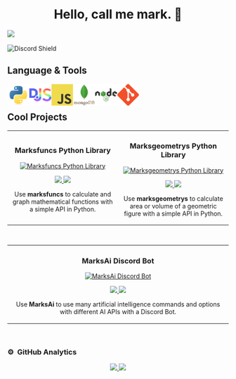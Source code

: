 <div align="center">
<h1 align="center">Hello, call me <strong> mark.</strong> 👋</h1>
</div>
<img src="https://i.ibb.co/kSpjZgb/brie.png">

![Discord Shield](https://dcbadge.limes.pink/api/shield/708377162318741537)

## Language & Tools
<img align="left" alt="Python" width="50px" src="https://raw.githubusercontent.com/devicons/devicon/master/icons/python/python-original.svg"/>
<img align="left" alt="DiscordJS" width="50px" src="https://raw.githubusercontent.com/devicons/devicon/master/icons/discordjs/discordjs-original.svg"/>
<img align="left" alt="JavaScript" width="50px" src="https://raw.githubusercontent.com/devicons/devicon/master/icons/javascript/javascript-original.svg"/>
<img align="left" alt="MongoDB" width="50px" src="https://raw.githubusercontent.com/devicons/devicon/master/icons/mongodb/mongodb-original-wordmark.svg"/>
<img align="left" alt="NodeJS" width="50px" src="https://raw.githubusercontent.com/devicons/devicon/master/icons/nodejs/nodejs-original-wordmark.svg"/>
<img align="left" alt="Git" width="50px" src="https://raw.githubusercontent.com/devicons/devicon/master/icons/git/git-original.svg"/>
<br>
<br>

## Cool Projects
<table>
  <tr>
    <td width="50%">
      <h3 align="center">Marksfuncs Python Library</h3>
      <div align="center">
        <a href="https://github.com/marc1fino/marksfuncs" target="_blank">
          <img src="https://i.ibb.co/BKXJv6h/marksfuncs3.png" width="400" alt="Marksfuncs Python Library">
        </a>
        <br>
        <p>
          <a href="https://github.com/marc1fino/marksfuncs" target="_blank">
            <img src="https://img.shields.io/badge/CODE-3bd0f0?style=for-the-badge&logo=github&logoColor=black">
          </a>
          <a href="https://pypi.org/project/marksfuncs/" target="_blank">
            <img src="https://img.shields.io/pypi/dm/marksfuncs?style=flat-square&logo=dependabot&logoColor=white&color=blue">
          </a>
        </p>
        <p>Use <strong>marksfuncs</strong> to calculate and graph mathematical functions with a simple API in Python.</p>
      </div>
    </td>

  <td width="50%">
      <h3 align="center">Marksgeometrys Python Library</h3>
      <div align="center">                                       
        <a href="https://github.com/marc1fino/marksgeometrys" target="_blank">
          <img src="https://i.ibb.co/HXJ8xq7/marksfuncs-1.png" width="400" alt="Marksgeometrys Python Library">
        </a>
        <br>
        <p>
          <a href="https://github.com/marc1fino/marksgeometrys" target="_blank">
            <img src="https://img.shields.io/badge/CODE-3bd0f0?style=for-the-badge&logo=github&logoColor=black">
          </a>
          <a href="https://pypi.org/project/marksgeometrys/" target="_blank">
            <img src="https://img.shields.io/pypi/dm/marksgeometrys?style=flat-square&logo=dependabot&logoColor=white&color=blue">
          </a>
        </p>
        <p>Use <strong>marksgeometrys</strong> to calculate area or volume of a geometric figure with a simple API in Python.</p>
      </div>
    </td>
  </tr>
</table>

<br>

<div align="center">
  <table>
    <tr>
      <td width="50%">
        <h3 align="center">MarksAi Discord Bot</h3>
        <div align="center">
          <a href="https://github.com/marc1fino/MarksAi" target="_blank">
            <img src="https://i.ibb.co/C9TqP3f/marksfuncs-2.png" width="400" alt="MarksAi Discord Bot">
          </a>
          <p>
            <a href="https://github.com/marc1fino/MarksAi" target="_blank">
              <img src="https://img.shields.io/badge/CODE-3bd0f0?style=for-the-badge&logo=github&logoColor=black">
            </a>
            <a href="https://discord.com/oauth2/authorize?client_id=1238487304553762889&permissions=8&scope=bot+applications.commands" target="_blank">
              <img src="https://dcbadge.limes.pink/api/shield/1238487304553762889?bot=true">
            </a>
          </p>
          <p>Use <strong>MarksAi</strong> to use many artificial intelligence commands and options with different AI APIs with a Discord Bot.</p>
        </div>
      </td>
    </tr>
  </table>
</div>

<br>

### ⚙️ &nbsp;GitHub Analytics

<p align="center">
<a href="https://github.com/marc1fino">
  <img height="180em" src="https://github-readme-stats.vercel.app/api/top-langs?username=marcfino&show_icons=true&locale=en&layout=compact&theme=algolia&include_all_commits=true&count_private=true"/>
  <img height="180em" src="https://github-readme-stats.vercel.app/api?username=marcfino&show_icons=true&locale=en&layout=compact&langs_count=8&theme=algolia"/>
</a>
</p>
<br>

